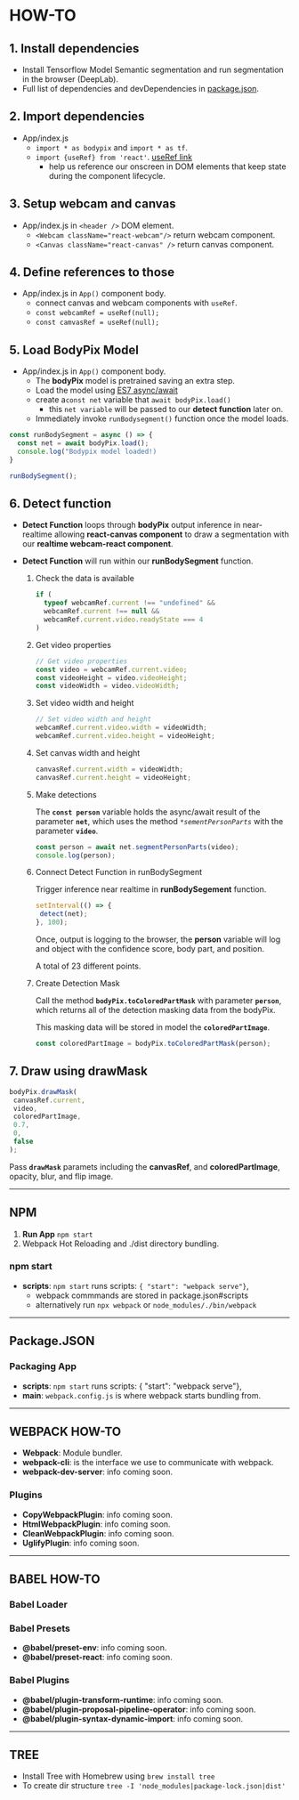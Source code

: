 # HOW-TO

## **1.** Install dependencies

- Install Tensorflow Model Semantic segmentation and run segmentation in the browser (DeepLab).
- Full list of dependencies and devDependencies in [package.json]().

## **2.** Import dependencies

- App/index.js
  - `import * as bodypix` and `import * as tf`.
  - `import {useRef} from 'react'`. [useRef link](https://reactjs.org/docs/hooks-reference.html#useref)
    - help us reference our onscreen in DOM elements that keep state during the component lifecycle.

## **3.** Setup webcam and canvas

- App/index.js in `<header />` DOM element.
  - `<Webcam className="react-webcam"/>` return webcam component.
  - `<Canvas className="react-canvas" />` return canvas component.

## **4.** Define references to those

- App/index.js in `App()` component body.
  - connect canvas and webcam components with `useRef`.
  - `const webcamRef = useRef(null);`
  - `const camvasRef = useRef(null);`

## **5.** Load BodyPix Model

- App/index.js in `App()` component body.
  - The **bodyPix** model is pretrained saving an extra step.
  - Load the model using [ES7 async/await](https://developer.mozilla.org/en-US/docs/Learn/JavaScript/Asynchronous/Async_await)
  - create a`const net` variable that `await bodyPix.load()`
    - this `net variable` will be passed to our **detect function** later on.
  - Immediately invoke `runBodysegment()` function once the model loads.

```javascript
const runBodySegment = async () => {
  const net = await bodyPix.load();
  console.log("Bodypix model loaded!)
}

runBodySegment();
```

## **6.** Detect function

- **Detect Function** loops through **bodyPix** output inference in near-realtime allowing **react-canvas component** to draw a segmentation with our **realtime webcam-react component**.
- **Detect Function** will run within our **runBodySegment** function.

  1. Check the data is available

     ```javascript
     if (
       typeof webcamRef.current !== "undefined" &&
       webcamRef.current !== null &&
       webcamRef.current.video.readyState === 4
     )
     ```

  2. Get video properties

     ```javascript
     // Get video properties
     const video = webcamRef.current.video;
     const videoHeight = video.videoHeight;
     const videoWidth = video.videoWidth;
     ```

  3. Set video width and height

     ```javascript
     // Set video width and height
     webcamRef.current.video.width = videoWidth;
     webcamRef.current.video.height = videoHeight;
     ```

  4. Set canvas width and height

     ```javascript
     canvasRef.current.width = videoWidth;
     canvasRef.current.height = videoHeight;
     ```

  5. Make detections

     The **`const person`** variable holds the async/await result of the parameter **`net`**, which uses the method *`*sementPersonParts`* with the parameter **`video`**.

     ```javascript
     const person = await net.segmentPersonParts(video);
     console.log(person);
     ```

  6. Connect Detect Function in runBodySegment
  
     Trigger inference near realtime in **runBodySegement** function.

     ```javascript
     setInterval(() => {
      detect(net);
     }, 100);
     ```

     Once, output is logging to the browser, the **person** variable will log and object with the confidence score, body part, and position.

     A total of 23 different points.

  7. Create Detection Mask

     Call the method **`bodyPix.toColoredPartMask`** with parameter **`person`**, which returns all of the detection masking data from the bodyPix.

     This masking data will be stored in model the **`coloredPartImage`**.

     ```javascript
     const coloredPartImage = bodyPix.toColoredPartMask(person);
     ```

## **7.** Draw using drawMask

```javascript
bodyPix.drawMask(
 canvasRef.current,
 video,
 coloredPartImage,
 0.7,
 0, 
 false
);
```

Pass **`drawMask`** paramets including the **canvasRef**, and **coloredPartImage**, opacity, blur, and flip image.

---

## NPM

1. **Run App** `npm start`
2. Webpack Hot Reloading and ./dist directory bundling.

### npm start

- **scripts**: `npm start` runs scripts: `{ "start": "webpack serve"}`,
  - webpack commmands are stored in package.json#scripts
  - alternatively run `npx webpack` or `node_modules/./bin/webpack`

---

## Package.JSON

### Packaging App

- **scripts**: `npm start` runs scripts: { "start": "webpack serve"},
- **main**: `webpack.config.js` is where webpack starts bundling from.

---

## WEBPACK HOW-TO

- **Webpack**: Module bundler.
- **webpack-cli**: is the interface we use to communicate with webpack.
- **webpack-dev-server**: info coming soon.

### Plugins

- **CopyWebpackPlugin**: info coming soon.
- **HtmlWebpackPlugin**: info coming soon.
- **CleanWebpackPlugin**: info coming soon.
- **UglifyPlugin**: info coming soon.

---

## BABEL HOW-TO

### Babel Loader

### Babel Presets

- **@babel/preset-env**: info coming soon.
- **@babel/preset-react**: info coming soon.

### Babel Plugins

- **@babel/plugin-transform-runtime**: info coming soon.
- **@babel/plugin-proposal-pipeline-operator**: info coming soon.
- **@babel/plugin-syntax-dynamic-import**: info coming soon.

---

## TREE

- Install Tree with Homebrew using `brew install tree`
- To create dir structure `tree -I 'node_modules|package-lock.json|dist'`
